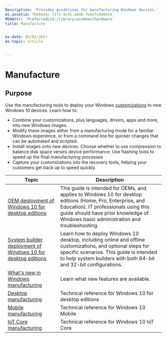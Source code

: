 ```yaml
---
Description: 'Provides guidelines for manufacturing Windows devices.'
ms.assetid: f6b042ec-71f2-4c55-a9a0-7e4e7c0d0d19
MSHAttr: 'PreferredLib:/library/windows/hardware'
title: Manufacture


ms.date: 05/02/2017
ms.topic: article


---
```


# Manufacture


## <span id="purpose"></span>Purpose


Use the manufacturing tools to deploy your Windows [customizations](https://msdn.microsoft.com/library/windows/hardware/mt269765.aspx) to new Windows 10 devices. Learn how to:

-   Combine your customizations, plus languages, drivers, apps and more, into new Windows images.
-   Modify these images either from a manufacturing mode for a familiar Windows experience, or from a command line for quicker changes that can be automated and scripted.
-   Install images onto new devices. Choose whether to use compression to balance disk space verses device performance. Use flashing tools to speed up the final manufacturing processes
-   Capture your customizations into the recovery tools, helping your customers get back up to speed quickly.


| Topic | Description |
| --- | --- |
| [OEM deployment of Windows 10 for desktop editions](desktop/oem-deployment-of-windows-10-for-desktop-editions.md) | This guide is intended for OEMs, and applies to Windows 10 for desktop editions (Home, Pro, Enterprise, and Education). IT professionals using this guide should have prior knowledge of Windows basic administration and troubleshooting.
| [System builder deployment of Windows 10 for desktop editions](desktop/system-builder-deployment-of-windows-10-for-desktop-editions.md) | Learn how to deploy Windows 10 desktop, including online and offline customizations, and optional steps for specific scenarios. This guide is intended to help system builders with both 64-bit and 32-bit configurations.
| [What's new in Windows manufacturing](whats-new-in-windows-manufacturing.md) | Learn what new features are available. |
| [Desktop manufacturing](desktop/index.md) | Technical reference for Windows 10 for desktop editions |
| [Mobile manufacturing](mobile/index.md) | Technical reference for Windows 10 Mobile |
| [IoT Core manufacturing](iot/index.md) | Technical reference for Windows 10 IoT Core |
 

 

 

 





